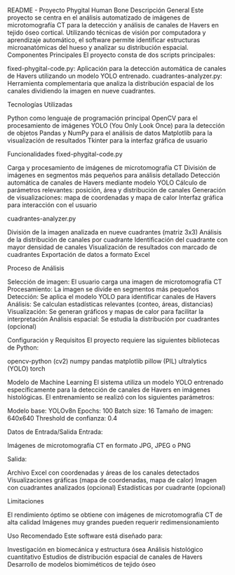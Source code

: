 README - Proyecto Phygital Human Bone
Descripción General
Este proyecto se centra en el análisis automatizado de imágenes de microtomografía CT para la detección y análisis de canales de Havers en tejido óseo cortical. Utilizando técnicas de visión por computadora y aprendizaje automático, el software permite identificar estructuras microanatómicas del hueso y analizar su distribución espacial.
Componentes Principales
El proyecto consta de dos scripts principales:

fixed-phygital-code.py: Aplicación para la detección automática de canales de Havers utilizando un modelo YOLO entrenado.
cuadrantes-analyzer.py: Herramienta complementaria que analiza la distribución espacial de los canales dividiendo la imagen en nueve cuadrantes.

Tecnologías Utilizadas

Python como lenguaje de programación principal
OpenCV para el procesamiento de imágenes
YOLO (You Only Look Once) para la detección de objetos
Pandas y NumPy para el análisis de datos
Matplotlib para la visualización de resultados
Tkinter para la interfaz gráfica de usuario

Funcionalidades
fixed-phygital-code.py

Carga y procesamiento de imágenes de microtomografía CT
División de imágenes en segmentos más pequeños para análisis detallado
Detección automática de canales de Havers mediante modelo YOLO
Cálculo de parámetros relevantes: posición, área y distribución de canales
Generación de visualizaciones: mapa de coordenadas y mapa de calor
Interfaz gráfica para interacción con el usuario

cuadrantes-analyzer.py

División de la imagen analizada en nueve cuadrantes (matriz 3x3)
Análisis de la distribución de canales por cuadrante
Identificación del cuadrante con mayor densidad de canales
Visualización de resultados con marcado de cuadrantes
Exportación de datos a formato Excel

Proceso de Análisis

Selección de imagen: El usuario carga una imagen de microtomografía CT
Procesamiento: La imagen se divide en segmentos más pequeños
Detección: Se aplica el modelo YOLO para identificar canales de Havers
Análisis: Se calculan estadísticas relevantes (conteo, áreas, distancias)
Visualización: Se generan gráficos y mapas de calor para facilitar la interpretación
Análisis espacial: Se estudia la distribución por cuadrantes (opcional)

Configuración y Requisitos
El proyecto requiere las siguientes bibliotecas de Python:

opencv-python (cv2)
numpy
pandas
matplotlib
pillow (PIL)
ultralytics (YOLO)
torch

Modelo de Machine Learning
El sistema utiliza un modelo YOLO entrenado específicamente para la detección de canales de Havers en imágenes histológicas. El entrenamiento se realizó con los siguientes parámetros:

Modelo base: YOLOv8n
Epochs: 100
Batch size: 16
Tamaño de imagen: 640x640
Threshold de confianza: 0.4

Datos de Entrada/Salida
Entrada:

Imágenes de microtomografía CT en formato JPG, JPEG o PNG

Salida:

Archivo Excel con coordenadas y áreas de los canales detectados
Visualizaciones gráficas (mapa de coordenadas, mapa de calor)
Imagen con cuadrantes analizados (opcional)
Estadísticas por cuadrante (opcional)

Limitaciones

El rendimiento óptimo se obtiene con imágenes de microtomografía CT de alta calidad
Imágenes muy grandes pueden requerir redimensionamiento

Uso Recomendado
Este software está diseñado para:

Investigación en biomecánica y estructura ósea
Análisis histológico cuantitativo
Estudios de distribución espacial de canales de Havers
Desarrollo de modelos biomiméticos de tejido óseo
